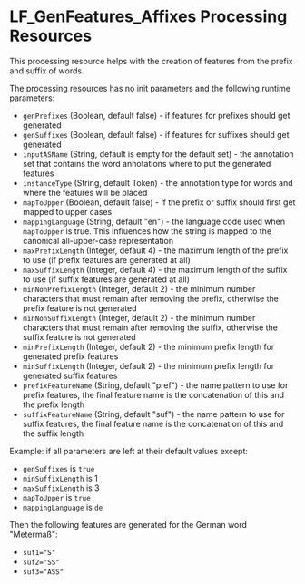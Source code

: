 # LF_GenFeatures_Affixes Processing Resources

This processing resource helps with the creation of features from the
prefix and suffix of words.

The processing resources has no init parameters and the following runtime parameters:
* `genPrefixes` (Boolean, default false) - if features for prefixes should get generated
* `genSuffixes` (Boolean, default false) - if features for suffixes should get generated
* `inputASName` (String, default is empty for the default set) - the annotation set that contains the word annotations where to put the generated features
* `instanceType` (String, default Token) - the annotation type for words and where the features will be placed
* `mapToUpper` (Boolean, default false) - if the prefix or suffix should first get mapped to upper cases
* `mappingLanguage` (String, default "en") - the language code used when `mapToUpper` is true. This influences how the string is mapped to the canonical all-upper-case representation
* `maxPrefixLength` (Integer, default 4) - the maximum length of the prefix to use (if prefix features are generated at all)
* `maxSuffixLength` (Integer, default 4) - the maximum length of the suffix to use (if suffix features are generated at all)
* `minNonPrefixLength` (Integer, default 2) - the minimum number characters that must remain after removing the prefix, otherwise the prefix feature is not generated
* `minNonSuffixLength` (Integer, default 2) - the minimum number characters that must remain after removing the suffix, otherwise the suffix feature is not generated
* `minPrefixLength` (Integer, default 2) - the minimum prefix length for generated prefix features
* `minSuffixLength` (Integer, default 2) - the minimum prefix length for generated suffix features
* `prefixFeatureName` (String, default "pref") - the name pattern to use for prefix features, the final feature name is the concatenation of this and the prefix length
* `suffixFeatureName` (String, default "suf") - the name pattern to use for suffix features, the final feature name is the concatenation of this and the suffix length

Example: if all parameters are left at their default values except:
* `genSuffixes` is `true`
* `minSuffixLength`  is 1
* `maxSuffixLength` is 3
* `mapToUpper` is `true`
* `mappingLanguage` is `de`

Then the following features are generated for the German word "Metermaß":
* `suf1="S"`
* `suf2="SS"`
* `suf3="ASS"`
